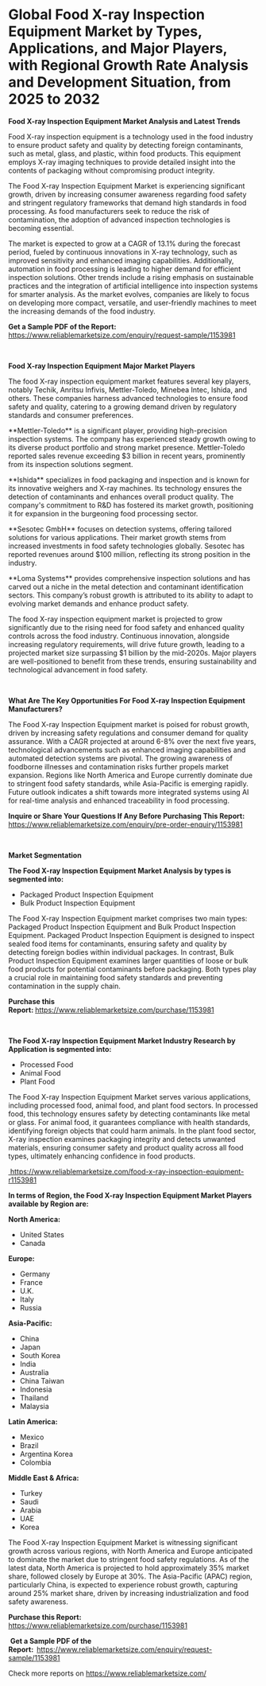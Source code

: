 <p><h1>Global Food X-ray Inspection Equipment Market by Types, Applications, and Major Players, with Regional Growth Rate Analysis and Development Situation, from 2025 to 2032</h1></p><p><strong>Food X-ray Inspection Equipment Market Analysis and Latest Trends</strong></p>
<p><p>Food X-ray inspection equipment is a technology used in the food industry to ensure product safety and quality by detecting foreign contaminants, such as metal, glass, and plastic, within food products. This equipment employs X-ray imaging techniques to provide detailed insight into the contents of packaging without compromising product integrity. </p><p>The Food X-ray Inspection Equipment Market is experiencing significant growth, driven by increasing consumer awareness regarding food safety and stringent regulatory frameworks that demand high standards in food processing. As food manufacturers seek to reduce the risk of contamination, the adoption of advanced inspection technologies is becoming essential. </p><p>The market is expected to grow at a CAGR of 13.1% during the forecast period, fueled by continuous innovations in X-ray technology, such as improved sensitivity and enhanced imaging capabilities. Additionally, automation in food processing is leading to higher demand for efficient inspection solutions. Other trends include a rising emphasis on sustainable practices and the integration of artificial intelligence into inspection systems for smarter analysis. As the market evolves, companies are likely to focus on developing more compact, versatile, and user-friendly machines to meet the increasing demands of the food industry.</p></p>
<p><strong>Get a Sample PDF of the Report:&nbsp;</strong> <a href="https://www.reliablemarketsize.com/enquiry/request-sample/1153981?utm_campaign=1133&utm_medium=2&utm_source=Github&utm_content=ia&utm_term=07012025&utm_id=food-x-ray-inspection-equipment">https://www.reliablemarketsize.com/enquiry/request-sample/1153981</a></p>
<p>&nbsp;</p>
<p><strong>Food X-ray Inspection Equipment Major Market Players</strong></p>
<p><p>The food X-ray inspection equipment market features several key players, notably Techik, Anritsu Infivis, Mettler-Toledo, Minebea Intec, Ishida, and others. These companies harness advanced technologies to ensure food safety and quality, catering to a growing demand driven by regulatory standards and consumer preferences.</p><p>**Mettler-Toledo** is a significant player, providing high-precision inspection systems. The company has experienced steady growth owing to its diverse product portfolio and strong market presence. Mettler-Toledo reported sales revenue exceeding $3 billion in recent years, prominently from its inspection solutions segment.</p><p>**Ishida** specializes in food packaging and inspection and is known for its innovative weighers and X-ray machines. Its technology ensures the detection of contaminants and enhances overall product quality. The company's commitment to R&D has fostered its market growth, positioning it for expansion in the burgeoning food processing sector.</p><p>**Sesotec GmbH** focuses on detection systems, offering tailored solutions for various applications. Their market growth stems from increased investments in food safety technologies globally. Sesotec has reported revenues around $100 million, reflecting its strong position in the industry.</p><p>**Loma Systems** provides comprehensive inspection solutions and has carved out a niche in the metal detection and contaminant identification sectors. This company’s robust growth is attributed to its ability to adapt to evolving market demands and enhance product safety.</p><p>The food X-ray inspection equipment market is projected to grow significantly due to the rising need for food safety and enhanced quality controls across the food industry. Continuous innovation, alongside increasing regulatory requirements, will drive future growth, leading to a projected market size surpassing $1 billion by the mid-2020s. Major players are well-positioned to benefit from these trends, ensuring sustainability and technological advancement in food safety.</p></p>
<p>&nbsp;</p>
<p><strong>What Are The Key Opportunities For Food X-ray Inspection Equipment Manufacturers?</strong></p>
<p><p>The Food X-ray Inspection Equipment market is poised for robust growth, driven by increasing safety regulations and consumer demand for quality assurance. With a CAGR projected at around 6-8% over the next five years, technological advancements such as enhanced imaging capabilities and automated detection systems are pivotal. The growing awareness of foodborne illnesses and contamination risks further propels market expansion. Regions like North America and Europe currently dominate due to stringent food safety standards, while Asia-Pacific is emerging rapidly. Future outlook indicates a shift towards more integrated systems using AI for real-time analysis and enhanced traceability in food processing.</p></p>
<p><strong>Inquire or Share Your Questions If Any Before Purchasing This Report:</strong> <a href="https://www.reliablemarketsize.com/enquiry/pre-order-enquiry/1153981?utm_campaign=1133&utm_medium=2&utm_source=Github&utm_content=ia&utm_term=07012025&utm_id=food-x-ray-inspection-equipment">https://www.reliablemarketsize.com/enquiry/pre-order-enquiry/1153981</a></p>
<p>&nbsp;</p>
<p><strong>Market Segmentation</strong></p>
<p><strong>The Food X-ray Inspection Equipment Market Analysis by types is segmented into:</strong></p>
<p><ul><li>Packaged Product Inspection Equipment</li><li>Bulk Product Inspection Equipment</li></ul></p>
<p><p>The Food X-ray Inspection Equipment market comprises two main types: Packaged Product Inspection Equipment and Bulk Product Inspection Equipment. Packaged Product Inspection Equipment is designed to inspect sealed food items for contaminants, ensuring safety and quality by detecting foreign bodies within individual packages. In contrast, Bulk Product Inspection Equipment examines larger quantities of loose or bulk food products for potential contaminants before packaging. Both types play a crucial role in maintaining food safety standards and preventing contamination in the supply chain.</p></p>
<p><strong>Purchase this Report:&nbsp;</strong><a href="https://www.reliablemarketsize.com/purchase/1153981?utm_campaign=1133&utm_medium=2&utm_source=Github&utm_content=ia&utm_term=07012025&utm_id=food-x-ray-inspection-equipment">https://www.reliablemarketsize.com/purchase/1153981</a></p>
<p>&nbsp;</p>
<p><strong>The Food X-ray Inspection Equipment Market Industry Research by Application is segmented into:</strong></p>
<p><ul><li>Processed Food</li><li>Animal Food</li><li>Plant Food</li></ul></p>
<p><p>The Food X-ray Inspection Equipment Market serves various applications, including processed food, animal food, and plant food sectors. In processed food, this technology ensures safety by detecting contaminants like metal or glass. For animal food, it guarantees compliance with health standards, identifying foreign objects that could harm animals. In the plant food sector, X-ray inspection examines packaging integrity and detects unwanted materials, ensuring consumer safety and product quality across all food types, ultimately enhancing confidence in food products.</p></p>
<p><a href="https://www.reliablemarketsize.com/food-x-ray-inspection-equipment-r1153981?utm_campaign=1133&utm_medium=2&utm_source=Github&utm_content=ia&utm_term=07012025&utm_id=food-x-ray-inspection-equipment">&nbsp;https://www.reliablemarketsize.com/food-x-ray-inspection-equipment-r1153981</a></p>
<p><strong>In terms of Region, the Food X-ray Inspection Equipment Market Players available by Region are:</strong></p>
<p>
    <p> <strong> North America: </strong>
        <ul>
            <li>United States</li>
            <li>Canada</li>
        </ul>
        </p> 
    <p> <strong> Europe: </strong>
        <ul>
            <li>Germany</li>
            <li>France</li>
            <li>U.K.</li>
            <li>Italy</li>
            <li>Russia</li>
        </ul>
        </p> 
    <p> <strong> Asia-Pacific: </strong>
        <ul>
            <li>China</li>
            <li>Japan</li>
            <li>South Korea</li>
            <li>India</li>
            <li>Australia</li>
            <li>China Taiwan</li>
            <li>Indonesia</li>
            <li>Thailand</li>
            <li>Malaysia</li>
        </ul>
        </p> 
    <p> <strong> Latin America: </strong>
        <ul>
            <li>Mexico</li>
            <li>Brazil</li>
            <li>Argentina Korea</li>
            <li>Colombia</li>
        </ul>
        </p> 
    <p> <strong> Middle East & Africa: </strong>
        <ul>
            <li>Turkey</li>
            <li>Saudi</li>
            <li>Arabia</li>
            <li>UAE</li>
            <li>Korea</li>
        </ul>
    </p>
    </p>
<p><p>The Food X-ray Inspection Equipment Market is witnessing significant growth across various regions, with North America and Europe anticipated to dominate the market due to stringent food safety regulations. As of the latest data, North America is projected to hold approximately 35% market share, followed closely by Europe at 30%. The Asia-Pacific (APAC) region, particularly China, is expected to experience robust growth, capturing around 25% market share, driven by increasing industrialization and food safety awareness.</p></p>
<p><strong>Purchase this Report: </strong><a href="https://www.reliablemarketsize.com/purchase/1153981?utm_campaign=1133&utm_medium=2&utm_source=Github&utm_content=ia&utm_term=07012025&utm_id=food-x-ray-inspection-equipment">https://www.reliablemarketsize.com/purchase/1153981</a></p>
<p>&nbsp;<strong>Get a Sample PDF of the Report:&nbsp;&nbsp;</strong><a href="https://www.reliablemarketsize.com/enquiry/request-sample/1153981?utm_campaign=1133&utm_medium=2&utm_source=Github&utm_content=ia&utm_term=07012025&utm_id=food-x-ray-inspection-equipment">https://www.reliablemarketsize.com/enquiry/request-sample/1153981</a></p>
<p><strong></strong></p>
<p>Check more reports on <a href="https://www.reliablemarketsize.com/?utm_campaign=1133&utm_medium=2&utm_source=Github&utm_content=ia&utm_term=07012025&utm_id=food-x-ray-inspection-equipment">https://www.reliablemarketsize.com/</a></p>